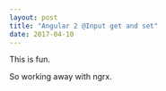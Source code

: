 ```yaml
---
layout: post
title: "Angular 2 @Input get and set"
date: 2017-04-10
---
```

This is fun.

So working away with ngrx.

